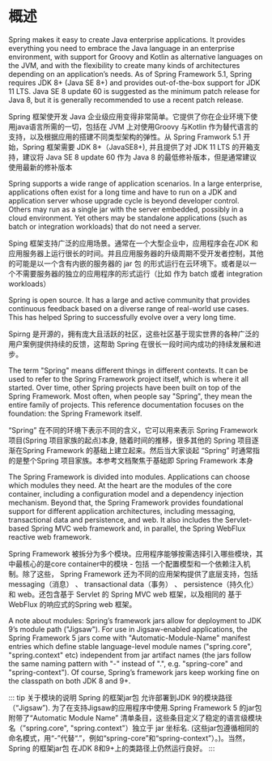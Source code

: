 # 概述
Spring makes it easy to create Java enterprise applications. It provides everything you need to embrace the Java language in an enterprise environment, with support for Groovy and Kotlin as alternative languages on the JVM, and with the flexibility to create many kinds of architectures depending on an application’s needs. As of Spring Framework 5.1, Spring requires JDK 8+ (Java SE 8+) and provides out-of-the-box support for JDK 11 LTS. Java SE 8 update 60 is suggested as the minimum patch release for Java 8, but it is generally recommended to use a recent patch release.

Spring 框架使开发 Java 企业级应用变得非常简单。它提供了你在企业环境下使用java语言所需的一切，包括在 JVM 上对使用Groovy 与Kotlin 作为替代语言的支持，以及根据应用的搭建不同类型架构的弹性。从 Spring Framwork 5.1 开始，Spring 框架需要 JDK 8+（JavaSE8+), 并且提供了对 JDK 11 LTS 的开箱支持，建议将 Java SE 8 update 60 作为 Java 8 的最低修补版本，但是通常建议使用最新的修补版本

Spring supports a wide range of application scenarios. In a large enterprise, applications often exist for a long time and have to run on a JDK and application server whose upgrade cycle is beyond developer control. Others may run as a single jar with the server embedded, possibly in a cloud environment. Yet others may be standalone applications (such as batch or integration workloads) that do not need a server.

Sping 框架支持广泛的应用场景。通常在一个大型企业中，应用程序会在JDK 和 应用服务器上运行很长的时间。并且应用服务器的升级周期不受开发者控制，其他的可能是以一个含有内嵌的服务器的 jar 包 的形式运行在云环境下。或者是以一个不需要服务器的独立的应用程序的形式运行（比如 作为 batch 或者 integration workloads）

Spring is open source. It has a large and active community that provides continuous feedback based on a diverse range of real-world use cases. This has helped Spring to successfully evolve over a very long time.

Spirng 是开源的，拥有庞大且活跃的社区，这些社区基于现实世界的各种广泛的用户案例提供持续的反馈，这帮助 Spring 在很长一段时间内成功的持续发展和进步。


The term "Spring" means different things in different contexts. It can be used to refer to the Spring Framework project itself, which is where it all started. Over time, other Spring projects have been built on top of the Spring Framework. Most often, when people say "Spring", they mean the entire family of projects. This reference documentation focuses on the foundation: the Spring Framework itself.

“Spring” 在不同的环境下表示不同的含义，它可以用来表示 Spring Framework 项目(Spring 项目家族的起点)本身, 随着时间的推移，很多其他的 Spring 项目逐渐在Spring Framework 的基础上建立起来。然后当大家谈起 “Spring” 时通常指的是整个Spring 项目家族。本参考文档聚焦于基础即 Spring Framework 本身

The Spring Framework is divided into modules. Applications can choose which modules they need. At the heart are the modules of the core container, including a configuration model and a dependency injection mechanism. Beyond that, the Spring Framework provides foundational support for different application architectures, including messaging, transactional data and persistence, and web. It also includes the Servlet-based Spring MVC web framework and, in parallel, the Spring WebFlux reactive web framework.

Spring Framework 被拆分为多个模块。应用程序能够按需选择引入哪些模块，其中最核心的是core container中的模块 - 包括 一个配置模型和一个依赖注入机制。除了这些， Spring Framework 还为不同的应用架构提供了底层支持，包括 messaging（消息）
、 transactional data（事务） 、 persistence（持久化）和 web。还包含基于 Servlet 的 Spring MVC web 框架，以及相同的 基于 WebFlux 的响应式的Spring web 框架。

A note about modules: Spring’s framework jars allow for deployment to JDK 9’s module path ("Jigsaw"). For use in Jigsaw-enabled applications, the Spring Framework 5 jars come with "Automatic-Module-Name" manifest entries which define stable language-level module names ("spring.core", "spring.context" etc) independent from jar artifact names (the jars follow the same naming pattern with "-" instead of ".", e.g. "spring-core" and "spring-context"). Of course, Spring’s framework jars keep working fine on the classpath on both JDK 8 and 9+.

::: tip 关于模块的说明
Spring 的框架jar包 允许部署到JDK 9的模块路径（“Jigsaw”). 为了在支持Jigsaw的应用程序中使用.Spring Framework 5 的jar包 附带了“Automatic Module Name” 清单条目，这些条目定义了稳定的语言级模块名（”spring.core", "spring.context"）独立于 jar 坐标名. (这些jar包遵循相同的命名模式，用“-”代替“.”，例如“spring-core”和“spring-context”）。)。当然，Spring 的框架jar包 在JDK 8和9+上的类路径上仍然运行良好。
:::